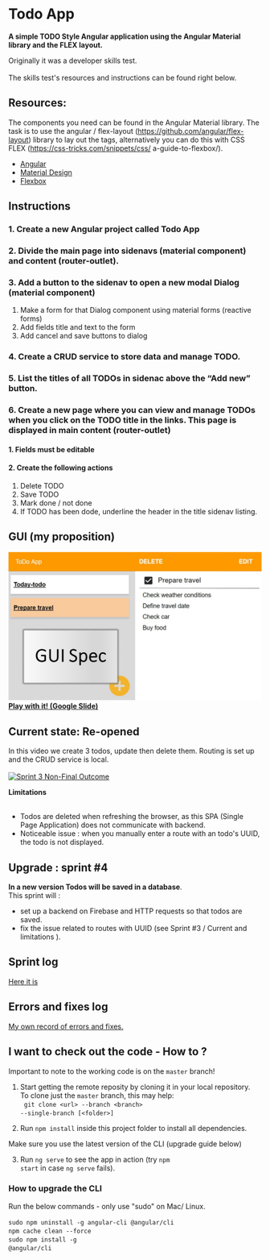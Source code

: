 # Todo App

**A simple TODO Style Angular application using the Angular Material library and the FLEX layout.** 

Originally it was a developer skills test.
<br><br>The skills test's resources and instructions can be found right below.

## Resources:
The components you need can be found in the Angular Material library. 
The task is to use the angular / flex-layout (https://github.com/angular/flex-layout) library to lay out the tags, 
alternatively you can do this with CSS FLEX (https://css-tricks.com/snippets/css/ a-guide-to-flexbox/).
- [Angular](https://angular.io/start) 
- [Material Design](https://material.angular.io/components/categories) 
- [Flexbox](https://github.com/angular/flex-layout/wiki)

## Instructions

### 1. Create a new Angular project called Todo App
### 2. Divide the main page into sidenavs (material component) and content (router-outlet).
### 3. Add a button to the sidenav to open a new modal Dialog (material component)

1. Make a form for that Dialog component using material forms (reactive forms)
2. Add fields title and text to the form
3. Add cancel and save buttons to dialog
### 4. Create a CRUD service to store data and manage TODO.
### 5. List the titles of all TODOs in sidenac above the “Add new” button.
### 6. Create a new page where you can view and manage TODOs when you click on the TODO title in the links. This page is displayed in main content (router-outlet)
#### 1. Fields must be editable
#### 2. Create the following actions
1. Delete TODO
2. Save TODO
3. Mark done / not done
4. If TODO has been dode, underline the header  in the title sidenav listing.

## GUI (my proposition) 

![GUI Spec Social Picture](https://github.com/sroccoli1/todoapp/blob/main/GUISpec-Social.jpg?raw=true)<br>
**[Play with it! (Google Slide)](https://docs.google.com/presentation/d/1_viCUeWmkG_seoqqHQUTjdlEZX5zTAcnJlipYdul-68/edit?usp=sharing)**<br>

## Current state: Re-opened

In this video we create 3 todos, update then delete them. Routing is set up and the CRUD service is local.<br><br>
[![Sprint 3 Non-Final Outcome](https://media.giphy.com/media/z3Xvy4aQmhAIIF8QkG/source.gif)](https://youtu.be/CaAz6YqrHkk)<br>

**Limitations**<br><br>
- Todos are deleted when refreshing the browser, as this SPA (Single Page Application) does not communicate with backend.
- Noticeable issue : when you manually enter a route with an todo's UUID, the todo is not displayed. 

## Upgrade : sprint #4

**In a new version Todos will be saved in a database**. 
<br>This sprint will : 
- set up a backend on Firebase and HTTP requests so that todos are saved.
- fix the issue related to routes with UUID (see Sprint #3 / Current and limitations ).  


## Sprint log

[Here it is](https://github.com/sroccoli1/todoapp/blob/main/devnotes.md) 

## Errors and fixes log

[My own record of errors and fixes.](https://github.com/sroccoli1/todoapp/blob/main/errors_and_fixes.md)

## I want to check out the code - How to ?

Important to note to the working code is on the <code>master</code> branch! 
1. Start getting the remote reposity by cloning it in your local repository. <br>
To clone just the <code>master</code> branch, this may help:<br>
<code> git clone \<url\> --branch \<branch\> --single-branch [\<folder\>]</code>

2. Run <code>npm install</code> inside this project folder to install all dependencies.

Make sure you use the latest version of the CLI (upgrade guide below)

3. Run <code>ng serve</code> to see the app in action (try <code>npm start</code> in case <code>ng serve</code> fails).


### How to upgrade the CLI

Run the below commands - only use "sudo" on Mac/ Linux.

<code>sudo npm uninstall -g angular-cli @angular/cli</code><br>
<code>npm cache clean --force</code><br>
<code>sudo npm install -g @angular/cli</code><br>
